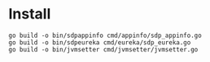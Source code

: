 # Install

```shell script
go build -o bin/sdpappinfo cmd/appinfo/sdp_appinfo.go
go build -o bin/sdpeureka cmd/eureka/sdp_eureka.go
go build -o bin/jvmsetter cmd/jvmsetter/jvmsetter.go
```